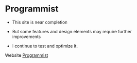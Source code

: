 # Programmist
- This site is near completion
* But some features and design elements may require further improvements
+ I continue to test and optimize it.

Website [Programmist](https://argen09.github.io/Programmist/)
